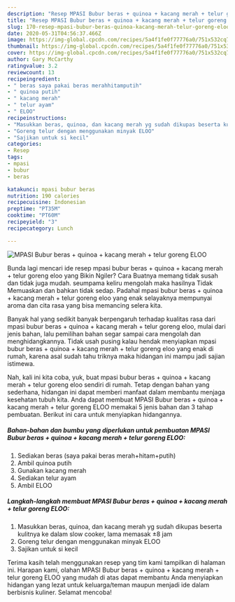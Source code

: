 ```yaml
---
description: "Resep MPASI Bubur beras + quinoa + kacang merah + telur goreng ELOO | Bahan Membuat MPASI Bubur beras + quinoa + kacang merah + telur goreng ELOO Yang Enak dan Simpel"
title: "Resep MPASI Bubur beras + quinoa + kacang merah + telur goreng ELOO | Bahan Membuat MPASI Bubur beras + quinoa + kacang merah + telur goreng ELOO Yang Enak dan Simpel"
slug: 170-resep-mpasi-bubur-beras-quinoa-kacang-merah-telur-goreng-eloo-bahan-membuat-mpasi-bubur-beras-quinoa-kacang-merah-telur-goreng-eloo-yang-enak-dan-simpel
date: 2020-05-31T04:56:37.466Z
image: https://img-global.cpcdn.com/recipes/5a4f1fe0f77776a0/751x532cq70/mpasi-bubur-beras-quinoa-kacang-merah-telur-goreng-eloo-foto-resep-utama.jpg
thumbnail: https://img-global.cpcdn.com/recipes/5a4f1fe0f77776a0/751x532cq70/mpasi-bubur-beras-quinoa-kacang-merah-telur-goreng-eloo-foto-resep-utama.jpg
cover: https://img-global.cpcdn.com/recipes/5a4f1fe0f77776a0/751x532cq70/mpasi-bubur-beras-quinoa-kacang-merah-telur-goreng-eloo-foto-resep-utama.jpg
author: Gary McCarthy
ratingvalue: 3.2
reviewcount: 13
recipeingredient:
- " beras saya pakai beras merahhitamputih"
- " quinoa putih"
- " kacang merah"
- " telur ayam"
- " ELOO"
recipeinstructions:
- "Masukkan beras, quinoa, dan kacang merah yg sudah dikupas beserta kulitnya ke dalam slow cooker, lama memasak ±8 jam"
- "Goreng telur dengan menggunakan minyak ELOO"
- "Sajikan untuk si kecil"
categories:
- Resep
tags:
- mpasi
- bubur
- beras

katakunci: mpasi bubur beras 
nutrition: 190 calories
recipecuisine: Indonesian
preptime: "PT35M"
cooktime: "PT60M"
recipeyield: "3"
recipecategory: Lunch

---
```



![MPASI Bubur beras + quinoa + kacang merah + telur goreng ELOO](https://img-global.cpcdn.com/recipes/5a4f1fe0f77776a0/751x532cq70/mpasi-bubur-beras-quinoa-kacang-merah-telur-goreng-eloo-foto-resep-utama.jpg)

Bunda lagi mencari ide resep mpasi bubur beras + quinoa + kacang merah + telur goreng eloo yang Bikin Ngiler? Cara Buatnya memang tidak susah dan tidak juga mudah. seumpama keliru mengolah maka hasilnya Tidak Memuaskan dan bahkan tidak sedap. Padahal mpasi bubur beras + quinoa + kacang merah + telur goreng eloo yang enak selayaknya mempunyai aroma dan cita rasa yang bisa memancing selera kita.



Banyak hal yang sedikit banyak berpengaruh terhadap kualitas rasa dari mpasi bubur beras + quinoa + kacang merah + telur goreng eloo, mulai dari jenis bahan, lalu pemilihan bahan segar sampai cara mengolah dan menghidangkannya. Tidak usah pusing kalau hendak menyiapkan mpasi bubur beras + quinoa + kacang merah + telur goreng eloo yang enak di rumah, karena asal sudah tahu triknya maka hidangan ini mampu jadi sajian istimewa.


Nah, kali ini kita coba, yuk, buat mpasi bubur beras + quinoa + kacang merah + telur goreng eloo sendiri di rumah. Tetap dengan bahan yang sederhana, hidangan ini dapat memberi manfaat dalam membantu menjaga kesehatan tubuh kita. Anda dapat membuat MPASI Bubur beras + quinoa + kacang merah + telur goreng ELOO memakai 5 jenis bahan dan 3 tahap pembuatan. Berikut ini cara untuk menyiapkan hidangannya.

<!--inarticleads1-->

##### Bahan-bahan dan bumbu yang diperlukan untuk pembuatan MPASI Bubur beras + quinoa + kacang merah + telur goreng ELOO:

1. Sediakan  beras (saya pakai beras merah+hitam+putih)
1. Ambil  quinoa putih
1. Gunakan  kacang merah
1. Sediakan  telur ayam
1. Ambil  ELOO




<!--inarticleads2-->

##### Langkah-langkah membuat MPASI Bubur beras + quinoa + kacang merah + telur goreng ELOO:

1. Masukkan beras, quinoa, dan kacang merah yg sudah dikupas beserta kulitnya ke dalam slow cooker, lama memasak ±8 jam
1. Goreng telur dengan menggunakan minyak ELOO
1. Sajikan untuk si kecil




Terima kasih telah menggunakan resep yang tim kami tampilkan di halaman ini. Harapan kami, olahan MPASI Bubur beras + quinoa + kacang merah + telur goreng ELOO yang mudah di atas dapat membantu Anda menyiapkan hidangan yang lezat untuk keluarga/teman maupun menjadi ide dalam berbisnis kuliner. Selamat mencoba!
